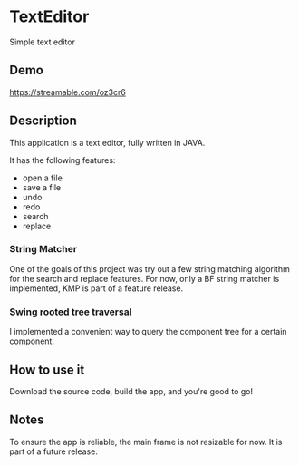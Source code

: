 # TextEditor
Simple text editor

## Demo
https://streamable.com/oz3cr6

## Description

This application is a text editor, fully written in JAVA. 

It has the following features:
- open a file
- save a file
- undo
- redo
- search
- replace

### String Matcher
One of the goals of this project was try out a few string matching algorithm for the search and replace features. For now, only a BF string matcher is implemented, KMP is part of a feature release.

### Swing rooted tree traversal
I implemented a convenient way to query the component tree for a certain component.

## How to use it
Download the source code, build the app, and you're good to go!


## Notes
To ensure the app is reliable, the main frame is not resizable for now. It is part of a future release.
